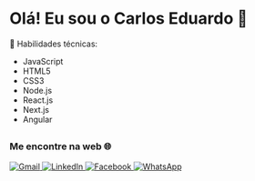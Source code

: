# Olá! Eu sou o Carlos Eduardo 👋

🚀 Habilidades técnicas:
- JavaScript
- HTML5
- CSS3
- Node.js
- React.js
- Next.js
- Angular

##

### Me encontre na web 🌐

<a href="mailto:cadupinello@gmail.com">
  <img src="https://img.shields.io/badge/Gmail-D14836?style=for-the-badge&logo=gmail&logoColor=white" alt="Gmail" />
</a>
<a href="https://www.linkedin.com/in/carlos-eduardo-9ba041156/">
  <img src="https://img.shields.io/badge/LinkedIn-0077B5?style=for-the-badge&logo=linkedin&logoColor=white" alt="LinkedIn" />
</a>
<a href="https://facebook.com/cadurodrigues4030/">
  <img src="https://img.shields.io/badge/Facebook-1877F2?style=for-the-badge&logo=facebook&logoColor=white" alt="Facebook" />
</a>
<a href="https://api.whatsapp.com/send?phone=5511957944402&text=Carlos%20Eduardo%20-%20Contato">
  <img src="https://img.shields.io/badge/WhatsApp-25D366?style=for-the-badge&logo=whatsapp&logoColor=white" alt="WhatsApp" />
</a>
